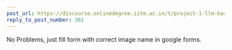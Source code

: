 ```yaml
---
post_url: https://discourse.onlinedegree.iitm.ac.in/t/project-1-llm-based-automation-agent-discussion-thread-tds-jan-2025/164277/381
reply_to_post_number: 361
---
```

No Problems, just fill form with correct image name in google forms.